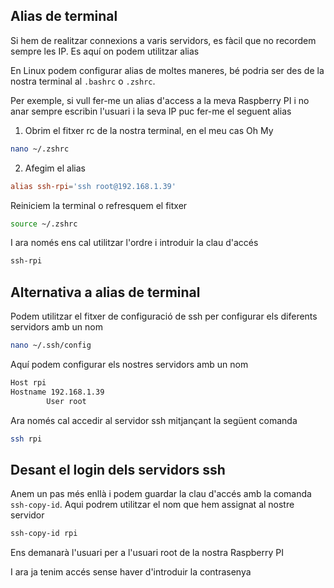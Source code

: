 ## Alias de terminal

Si hem de realitzar connexions a varis servidors, es fàcil que no recordem sempre les IP. Es aquí on podem utilitzar alias

En Linux podem configurar alias de moltes maneres, bé podria ser des de la nostra terminal al `.bashrc` o `.zshrc`.

Per exemple, si vull fer-me un alias d'access a la meva Raspberry PI i no anar sempre escribin l'usuari i la seva IP puc fer-me el seguent alias

1) Obrim el fitxer rc de la nostra terminal, en el meu cas Oh My

```bash
nano ~/.zshrc
```

2) Afegim el alias

```rc
alias ssh-rpi='ssh root@192.168.1.39'
```

Reiniciem la terminal o refresquem el fitxer 

```bash
source ~/.zshrc
```

I ara només ens cal utilitzar l'ordre i introduir la clau d'accés


```bash
ssh-rpi
```

## Alternativa a alias de terminal

Podem utilitzar el fitxer de configuració de ssh per configurar els diferents servidors amb un nom

```bash
nano ~/.ssh/config
``` 

Aquí podem configurar els nostres servidors amb un nom

```bash
Host rpi
Hostname 192.168.1.39
        User root
```

Ara només cal accedir al servidor ssh mitjançant la següent comanda

```bash
ssh rpi
```

## Desant el login dels servidors ssh

Anem un pas més enllà i podem guardar la clau d'accés amb la comanda `ssh-copy-id`. Aqui podrem utilitzar el nom que hem assignat al nostre servidor

```bash
ssh-copy-id rpi
```

Ens demanarà l'usuari per a l'usuari root de la nostra Raspberry PI

I ara ja tenim accés sense haver d'introduir la contrasenya



